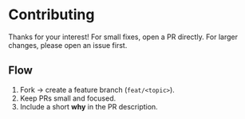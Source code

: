 # Contributing
Thanks for your interest! For small fixes, open a PR directly. For larger changes, please open an issue first.

## Flow
1. Fork → create a feature branch (`feat/<topic>`).
2. Keep PRs small and focused.
3. Include a short **why** in the PR description.
